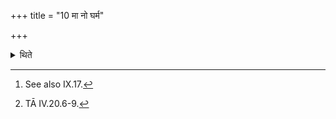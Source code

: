 +++
title = "10 मा नो घर्म"

+++

<details><summary>थिते</summary>

10. In the case of Gharma-pot being oscilitated[^1] there are eight expiations (to be performed) with mā no gharma vyathitaḥ...[^2]  

[^1]: See also IX.17.  

[^2]: TĀ IV.20.6-9.  
</details>
